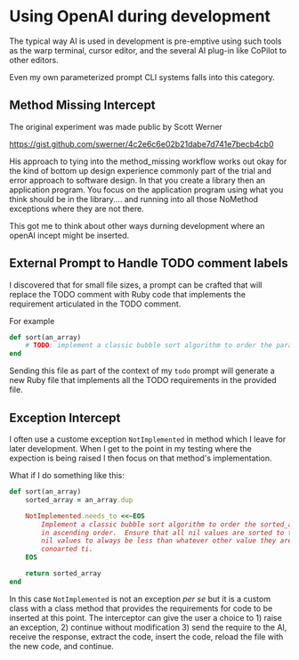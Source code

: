 # Using OpenAI during development

The typical way AI is used in development is pre-emptive using such tools as the warp terminal, cursor editor, and the several AI plug-in like CoPilot to other editors.

Even my own parameterized prompt CLI systems falls into this category.

## Method Missing Intercept

The original experiment was made public by Scott Werner

https://gist.github.com/swerner/4c2e6c6e02b21dabe7d741e7becb4cb0

His approach to tying into the method_missing workflow works out okay for the kind of bottom up design experience commonly part of the trial and error approach to software design.  In that you create a library then an application program.  You focus on the application program using what you think should be in the library.... and running into all those NoMethod exceptions where they are not there.

This got me to think about other ways durning development where an openAI incept might be inserted.

## External Prompt to Handle TODO comment labels

I discovered that for small file sizes, a prompt can be crafted that will replace the TODO comment with Ruby code that implements the requirement articulated in the TODO comment.

For example

```ruby
def sort(an_array)
	# TODO: implement a classic bubble sort algorithm to order the parameter.  When an entry is nil, ensure that it is sorted to the top.  Return the newly sorted array.
end
```

Sending this file as part of the context of my `todo` prompt will generate a new Ruby file that implements all the TODO requirements in the provided file.

## Exception Intercept

I often use a custome exception `NotImplemented` in method which I leave for later development.  When I get to the point in my testing where the expection is being raised I then focus on that method's implementation.

What if I do something like this:

```ruby
def sort(an_array)
	sorted_array = an_array.dup

	NotImplemented.needs_to <<~EOS
		Implement a classic bubble sort algorithm to order the sorted_array object
		in ascending order.  Ensure that all nil values are sorted to the top.  Allow
		nil values to always be less than whatever other value they are being
		conoarted ti.
	EOS

	return sorted_array
end
```

In this case `NotImplemented` is not an exception *per se* but it is a custom class with a class method that provides the requirements for code to be inserted at this point.  The interceptor can give the user a choice to 1) raise an exception, 2) continue without modification 3) send the require to the AI, receive the response, extract the code, insert the code, reload the file with the new code, and continue.
